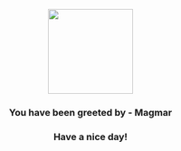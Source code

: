 <p align="center">
            <img src="https://raw.githubusercontent.com/PokeAPI/sprites/master/sprites/pokemon/126.png" width="150" height="150">
          </p>
          <h3 align="center">You have been greeted by - <b>Magmar</b></h3>
          <h3 align="center">Have a nice day!</h3>
        